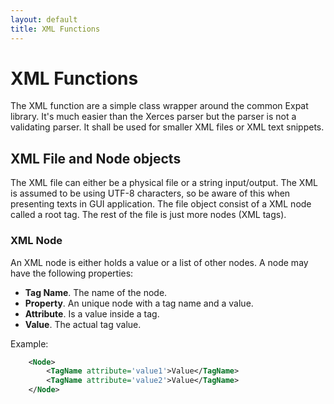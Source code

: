 ```yaml
---
layout: default
title: XML Functions
---
```

# XML Functions
The XML function are a simple class wrapper around the common Expat library. It's much easier than the Xerces parser
but the parser is not a validating parser. It shall be used for smaller XML files or XML text snippets.

## XML File and Node objects
The XML file can either be a physical file or a string input/output. The XML is assumed to be using UTF-8 characters,
so be aware of this when presenting texts in GUI application. The file object consist of a XML node called a root tag.
The rest of the file is just more nodes (XML tags).

### XML Node 
An XML node is either holds a value or a list of other nodes. A node may have the following properties:

- **Tag Name**. The name of the node.
- **Property**. An unique node with a tag name and a value.
- **Attribute**. Is a value inside a tag.
- **Value**. The actual tag value.

Example:
~~~xml
    <Node>
        <TagName attribute='value1'>Value</TagName>
        <TagName attribute='value2'>Value</TagName>
    </Node>
~~~

